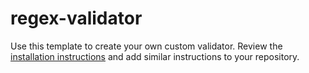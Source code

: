 # regex-validator
Use this template to create your own custom validator. Review the [installation instructions](INSTALLATION.md) and add similar instructions to your repository.
